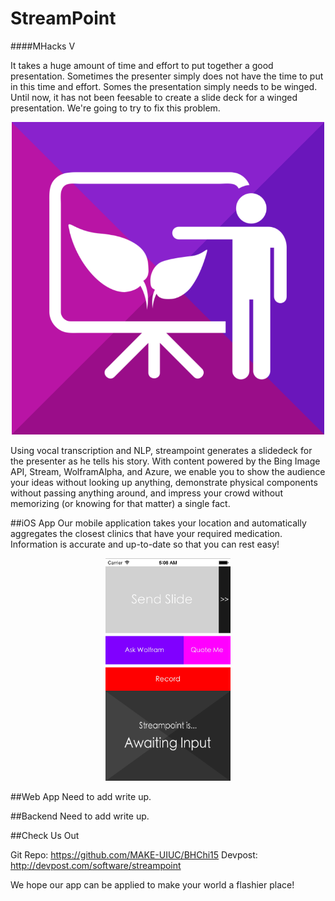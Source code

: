 # StreamPoint
####MHacks V

It takes a huge amount of time and effort to put together a good presentation. Sometimes the presenter simply does not have the time to put in this time and effort. Somes the presentation simply needs to be winged. Until now, it has not been feesable to create a slide deck for a winged presentation. We're going to try to fix this problem.

<p align="center"><img src="assets/appicon.png" width="500"></p>

Using vocal transcription and NLP, streampoint generates a slidedeck for the presenter as he tells his story. With content powered by the Bing Image API, Stream, WolframAlpha, and Azure, we enable you to show the audience your ideas without looking up anything, demonstrate physical components without passing anything around, and impress your crowd without memorizing (or knowing for that matter) a single fact.

##iOS App
Our mobile application takes your location and automatically aggregates the closest clinics that have your required medication. Information is accurate and up-to-date so that you can rest easy!

<p align="center"><img src="assets/iOS App.png" width="200"></p>

##Web App
Need to add write up.

##Backend
Need to add write up.


##Check Us Out

Git Repo: https://github.com/MAKE-UIUC/BHChi15
Devpost: http://devpost.com/software/streampoint

We hope our app can be applied to make your world a flashier place!

